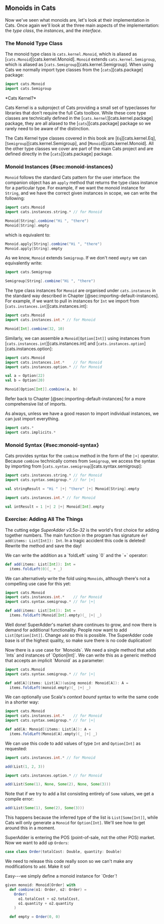 ## Monoids in Cats

Now we've seen what monoids are,
let's look at their implementation in Cats.
Once again we'll look at the three main aspects of the implementation:
the *type class*, the *instances*, and the *interface*.

### The Monoid Type Class

The monoid type class is `cats.kernel.Monoid`,
which is aliased as [`cats.Monoid`][cats.kernel.Monoid].
`Monoid` extends `cats.kernel.Semigroup`,
which is aliased as [`cats.Semigroup`][cats.kernel.Semigroup].
When using Cats we normally import type classes
from the [`cats`][cats.package] package:

```scala mdoc:silent
import cats.Monoid
import cats.Semigroup
```

<div class="callout callout-info">
*Cats Kernel?*

Cats Kernel is a subproject of Cats
providing a small set of typeclasses
for libraries that don't require the full Cats toolbox.
While these core type classes are technically
defined in the [`cats.kernel`][cats.kernel.package] package,
they are all aliased to the [`cats`][cats.package] package
so we rarely need to be aware of the distinction.

The Cats Kernel type classes covered in this book are
[`Eq`][cats.kernel.Eq],
[`Semigroup`][cats.kernel.Semigroup],
and [`Monoid`][cats.kernel.Monoid].
All the other type classes we cover
are part of the main Cats project and
are defined directly in the [`cats`][cats.package] package.
</div>

### Monoid Instances {#sec:monoid-instances}

`Monoid` follows the standard Cats pattern for the user interface:
the companion object has an `apply` method
that returns the type class instance for a particular type.
For example, if we want the monoid instance for `String`,
and we have the correct given instances in scope,
we can write the following:

```scala mdoc:silent
import cats.Monoid
import cats.instances.string.* // for Monoid
```

```scala mdoc
Monoid[String].combine("Hi ", "there")
Monoid[String].empty
```

which is equivalent to:

```scala mdoc
Monoid.apply[String].combine("Hi ", "there")
Monoid.apply[String].empty
```

As we know, `Monoid` extends `Semigroup`.
If we don't need `empty` we can equivalently write:

```scala mdoc:silent
import cats.Semigroup
```

```scala mdoc
Semigroup[String].combine("Hi ", "there")
```

The type class instances for `Monoid`
are organised under `cats.instances`
in the standard way described
in Chapter [@sec:importing-default-instances].
For example, if we want to pull in instances for `Int`
we import from [`cats.instances.int`][cats.instances.int]:

```scala mdoc:silent
import cats.Monoid
import cats.instances.int.* // for Monoid
```

```scala mdoc
Monoid[Int].combine(32, 10)
```

Similarly, we can assemble a `Monoid[Option[Int]]` using
instances from [`cats.instances.int`][cats.instances.int]
and [`cats.instances.option`][cats.instances.option]:

```scala mdoc:silent
import cats.Monoid
import cats.instances.int.*    // for Monoid
import cats.instances.option.* // for Monoid
```

```scala mdoc
val a = Option(22)
val b = Option(20)

Monoid[Option[Int]].combine(a, b)
```

Refer back to Chapter [@sec:importing-default-instances]
for a more comprehensive list of imports.

As always, unless we have a good reason to import individual instances,
we can just import everything.

```scala
import cats.*
import cats.implicits.*
```

### Monoid Syntax {#sec:monoid-syntax}

Cats provides syntax for the `combine` method
in the form of the `|+|` operator.
Because `combine` technically comes from `Semigroup`,
we access the syntax by importing from [`cats.syntax.semigroup`][cats.syntax.semigroup]:

```scala mdoc:silent
import cats.instances.string.* // for Monoid
import cats.syntax.semigroup.* // for |+|
```

```scala mdoc
val stringResult = "Hi " |+| "there" |+| Monoid[String].empty
```

```scala mdoc:silent
import cats.instances.int.* // for Monoid
```

```scala mdoc
val intResult = 1 |+| 2 |+| Monoid[Int].empty
```

### Exercise: Adding All The Things

The cutting edge *SuperAdder v3.5a-32* is the world's first choice for adding together numbers.
The main function in the program has signature `def add(items: List[Int]): Int`.
In a tragic accident this code is deleted! Rewrite the method and save the day!

<div class="solution">
We can write the addition as a `foldLeft` using `0` and the `+` operator:

```scala mdoc:silent
def add(items: List[Int]): Int =
  items.foldLeft(0)(_ + _)
```

We can alternatively write the fold using `Monoids`,
although there's not a compelling use case for this yet:

```scala mdoc:silent:reset-object
import cats.Monoid
import cats.instances.int.*    // for Monoid
import cats.syntax.semigroup.* // for |+|

def add(items: List[Int]): Int =
  items.foldLeft(Monoid[Int].empty)(_ |+| _)
```
</div>

Well done! SuperAdder's market share continues to grow,
and now there is demand for additional functionality.
People now want to add `List[Option[Int]]`.
Change `add` so this is possible.
The SuperAdder code base is of the highest quality,
so make sure there is no code duplication!

<div class="solution">
Now there is a use case for `Monoids`.
We need a single method that adds `Ints` and instances of `Option[Int]`.
We can write this as a generic method that accepts an implicit `Monoid` as a parameter:

```scala mdoc:silent:reset-object
import cats.Monoid
import cats.syntax.semigroup.* // for |+|

def add[A](items: List[A])(using monoid: Monoid[A]): A =
  items.foldLeft(monoid.empty)(_ |+| _)
```

We can optionally use Scala's *context bound* syntax to write the same code in a shorter way:

```scala mdoc:invisible:reset-object
import cats.Monoid
import cats.instances.int.*    // for Monoid
import cats.syntax.semigroup.* // for |+|
```
```scala mdoc:silent
def add[A: Monoid](items: List[A]): A =
  items.foldLeft(Monoid[A].empty)(_ |+| _)
```

We can use this code to add values of type `Int` and `Option[Int]` as requested:

```scala mdoc:silent
import cats.instances.int.* // for Monoid
```

```scala mdoc
add(List(1, 2, 3))
```

```scala mdoc:silent
import cats.instances.option.* // for Monoid
```

```scala mdoc
add(List(Some(1), None, Some(2), None, Some(3)))
```

Note that if we try to add a list consisting entirely of `Some` values,
we get a compile error:

```scala mdoc:fail
add(List(Some(1), Some(2), Some(3)))
```

This happens because the inferred type of the list is `List[Some[Int]]`,
while Cats will only generate a `Monoid` for `Option[Int]`.
We'll see how to get around this in a moment.
</div>

SuperAdder is entering the POS (point-of-sale, not the other POS) market.
Now we want to add up `Orders`:

```scala mdoc:silent
case class Order(totalCost: Double, quantity: Double)
```

We need to release this code really soon so we can't make any modifications to `add`.
Make it so!

<div class="solution">
Easy---we simply define a monoid instance for `Order`!

```scala mdoc:silent
given monoid: Monoid[Order] with
  def combine(o1: Order, o2: Order) =
    Order(
      o1.totalCost + o2.totalCost,
      o1.quantity + o2.quantity
    )

  def empty = Order(0, 0)
```
</div>
